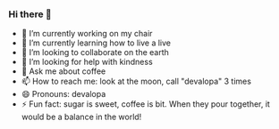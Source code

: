 ### Hi there 👋

- 🔭 I’m currently working on my chair
- 🌱 I’m currently learning how to live a live
- 👯 I’m looking to collaborate on the earth
- 🤔 I’m looking for help with kindness
- 💬 Ask me about coffee
- 📫 How to reach me: look at the moon, call "devalopa" 3 times
- 😄 Pronouns: devalopa
- ⚡ Fun fact: sugar is sweet, coffee is bit. When they pour together, it would be a balance in the world!
